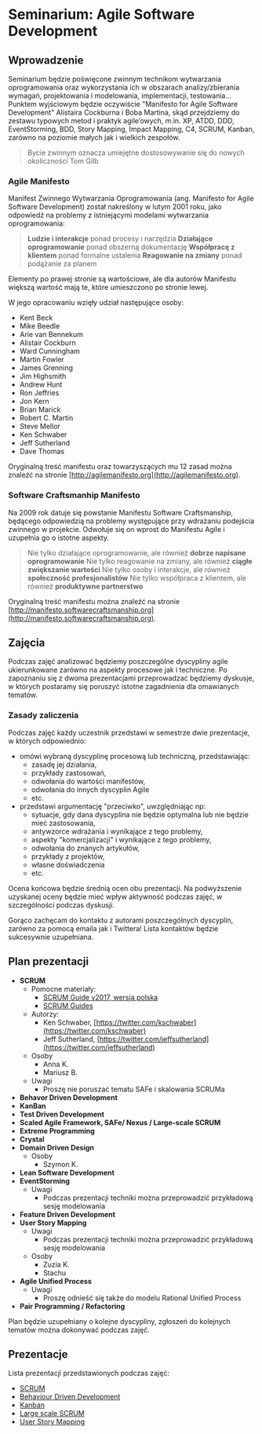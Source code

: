 # Seminarium: Agile Software Development

## Wprowadzenie 

Seminarium będzie poświęcone zwinnym technikom wytwarzania oprogramowania oraz wykorzystania ich w obszarach analizy/zbierania wymagań, projektowania i modelowania, implementacji, testowania... Punktem wyjściowym będzie oczywiście "Manifesto for Agile Software Development" Alistaira Cockburna i Boba Martina, skąd przejdziemy do zestawu typowych metod i praktyk agile’owych, m.in. XP, ATDD, DDD, EventStorming, BDD, Story Mapping, Impact Mapping, C4, SCRUM, Kanban, zarówno na poziomie małych jak i wielkich zespołów.

> Bycie zwinnym oznacza umiejętne dostosowywanie się do nowych okoliczności
> Tom Gilb

### Agile Manifesto

Manifest Zwinnego Wytwarzania Oprogramowania (ang. Manifesto for Agile Software Development) został nakreślony w lutym 2001 roku, jako odpowiedź na problemy z istniejącymi modelami wytwarzania oprogramowania:

> **Ludzie i interakcje** ponad procesy i narzędzia
> **Działające oprogramowanie** ponad obszerną dokumentację
> **Współpracę z klientem** ponad formalne ustalenia
> **Reagowanie na zmiany** ponad podążanie za planem

Elementy po prawej stronie są wartościowe, ale dla autorów Manifestu większą wartość mają te, które umieszczono po stronie lewej.

W jego opracowaniu wzięły udział następujące osoby:

- Kent Beck
- Mike Beedle
- Arie van Bennekum
- Alistair Cockburn
- Ward Cunningham
- Martin Fowler
- James Grenning
- Jim Highsmith
- Andrew Hunt
- Ron Jeffries
- Jon Kern
- Brian Marick
- Robert C. Martin
- Steve Mellor
- Ken Schwaber
- Jeff Sutherland
- Dave Thomas

Oryginalną treść manifestu oraz towarzyszących mu 12 zasad można znaleźć na stronie [http://agilemanifesto.org](http://agilemanifesto.org).  

### Software Craftsmanhip Manifesto

Na 2009 rok datuje się powstanie Manifestu Software Craftsmanship, będącego odpowiedzią na problemy występujące przy wdrażaniu podejścia zwinnego w projekcie. Odwołuje się on wprost do Manifestu Agile i uzupełnia go o istotne aspekty.

> Nie tylko działające oprogramowanie, ale również **dobrze napisane oprogramowanie**
> Nie tylko reagowanie na zmiany, ale również **ciągłe zwiększanie wartości**
> Nie tylko osoby i interakcje, ale również **społeczność profesjonalistów**
> Nie tylko współpraca z klientem, ale również **produktywne partnerstwo**

Oryginalną treść manifestu można znaleźć na stronie [http://manifesto.softwarecraftsmanship.org](http://manifesto.softwarecraftsmanship.org).

## Zajęcia 

Podczas zajęć analizować będziemy poszczególne dyscypliny agile ukierunkowane zarówno na aspekty procesowe jak i techniczne. Po zapoznaniu się z dwoma prezentacjami przeprowadzać będziemy dyskusje, w których postaramy się poruszyć istotne zagadnienia dla omawianych tematów.

### Zasady zaliczenia

Podczas zajęć każdy uczestnik przedstawi w semestrze dwie prezentacje, w których odpowiednio: 

- omówi wybraną dyscyplinę procesową lub techniczną, przedstawiając:
    - zasadę jej działania, 
    - przykłady zastosowań,
    - odwołania do wartości manifestów,
    - odwołania do innych dyscyplin Agile
    - etc.
- przedstawi argumentację "przeciwko", uwzględniając np:
    - sytuacje, gdy dana dyscyplina nie będzie optymalna lub nie będzie mieć zastosowania,
    - antywzorce wdrażania i wynikające z tego problemy,
    - aspekty "komercjalizacji" i wynikające z tego problemy,
    - odwołania do znanych artykułów,
    - przykłady z projektów,
    - własne doświadczenia
    - etc.
    
Ocena końcowa będzie średnią ocen obu prezentacji. Na podwyższenie uzyskanej oceny będzie mieć wpływ aktywność podczas zajęć, w szczególności podczas dyskusji.

Gorąco zachęcam do kontaktu z autorami poszczególnych dyscyplin, zarówno za pomocą emaila jak i Twittera! Lista kontaktów będzie sukcesywnie uzupełniana.

## Plan prezentacji

- **SCRUM**
    - Pomocne materiały:
        - [SCRUM Guide v2017, wersja polska](https://www.scrumguides.org/docs/scrumguide/v2017/2017-Scrum-Guide-Polish.pdf)
        - [SCRUM Guides](https://www.scrumguides.org) 
    - Autorzy:
        - Ken Schwaber, [https://twitter.com/kschwaber](https://twitter.com/kschwaber)
        - Jeff Sutherland, [https://twitter.com/jeffsutherland](https://twitter.com/jeffsutherland)
    - Osoby
        - Anna K.
        - Mariusz B.
    - Uwagi
        - Proszę nie poruszać tematu SAFe i skalowania SCRUMa
- **Behavor Driven Development**
- **KanBan**
- **Test Driven Development**
- **Scaled Agile Framework, SAFe/ Nexus / Large-scale SCRUM**
- **Extreme Programming**
- **Crystal**
- **Domain Driven Design**
    - Osoby
        - Szymon K.
- **Lean Software Development**
- **EventStorming**
    - Uwagi
        - Podczas prezentacji techniki można przeprowadzić przykładową sesję modelowania
- **Feature Driven Development**
- **User Story Mapping**
    - Uwagi
        - Podczas prezentacji techniki można przeprowadzić przykładową sesję modelowania
    - Osoby
        - Zuzia K.
        - Stachu
- **Agile Unified Process**
    - Uwagi
        - Proszę odnieść się także do modelu Rational Unified Process
- **Pair Programming / Refactoring**    

Plan będzie uzupełniany o kolejne dyscypliny, zgłoszeń do kolejnych tematów można dokonywać podczas zajęć.

## Prezentacje

Lista prezentacji przedstawionych podczas zajęć:

- [SCRUM](assets/presentations/scrum.pdf)
- [Behaviour Driven Development](assets/presentations/behaviour-driven-development.pptx)
- [Kanban](assets/presentations/kanban.pdf)
- [Large scale SCRUM](assets/presentations/large-scale-scrum.pdf)
- [User Story Mapping](assets/presentations/user-story-mapping.pdf)